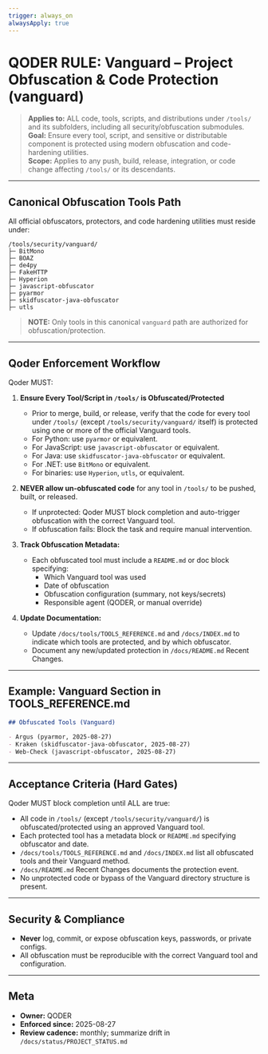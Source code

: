 ```yaml
---
trigger: always_on
alwaysApply: true
---
```


# QODER RULE: Vanguard – Project Obfuscation & Code Protection (vanguard)

> **Applies to:** ALL code, tools, scripts, and distributions under `/tools/` and its subfolders, including all security/obfuscation submodules.  
> **Goal:** Ensure every tool, script, and sensitive or distributable component is protected using modern obfuscation and code-hardening utilities.  
> **Scope:** Applies to any push, build, release, integration, or code change affecting `/tools/` or its descendants.

---

## Canonical Obfuscation Tools Path

All official obfuscators, protectors, and code hardening utilities must reside under:

```
/tools/security/vanguard/
├─ BitMono
├─ BOAZ
├─ de4py
├─ FakeHTTP
├─ Hyperion
├─ javascript-obfuscator
├─ pyarmor
├─ skidfuscator-java-obfuscator
├─ utls
```
> **NOTE:** Only tools in this canonical `vanguard` path are authorized for obfuscation/protection.

---

## Qoder Enforcement Workflow

Qoder MUST:

1. **Ensure Every Tool/Script in `/tools/` is Obfuscated/Protected**  
   - Prior to merge, build, or release, verify that the code for every tool under `/tools/` (except `/tools/security/vanguard/` itself) is protected using one or more of the official Vanguard tools.
   - For Python: use `pyarmor` or equivalent.
   - For JavaScript: use `javascript-obfuscator` or equivalent.
   - For Java: use `skidfuscator-java-obfuscator` or equivalent.
   - For .NET: use `BitMono` or equivalent.
   - For binaries: use `Hyperion`, `utls`, or equivalent.

2. **NEVER allow un-obfuscated code** for any tool in `/tools/` to be pushed, built, or released.
   - If unprotected: Qoder MUST block completion and auto-trigger obfuscation with the correct Vanguard tool.
   - If obfuscation fails: Block the task and require manual intervention.

3. **Track Obfuscation Metadata:**  
   - Each obfuscated tool must include a `README.md` or doc block specifying:
     - Which Vanguard tool was used
     - Date of obfuscation
     - Obfuscation configuration (summary, not keys/secrets)
     - Responsible agent (QODER, or manual override)

4. **Update Documentation:**  
   - Update `/docs/tools/TOOLS_REFERENCE.md` and `/docs/INDEX.md` to indicate which tools are protected, and by which obfuscator.
   - Document any new/updated protection in `/docs/README.md` Recent Changes.

---

## Example: Vanguard Section in TOOLS_REFERENCE.md

```markdown
## Obfuscated Tools (Vanguard)

- Argus (pyarmor, 2025-08-27)
- Kraken (skidfuscator-java-obfuscator, 2025-08-27)
- Web-Check (javascript-obfuscator, 2025-08-27)
```

---

## Acceptance Criteria (Hard Gates)

Qoder MUST block completion until ALL are true:

- All code in `/tools/` (except `/tools/security/vanguard/`) is obfuscated/protected using an approved Vanguard tool.
- Each protected tool has a metadata block or `README.md` specifying obfuscator and date.
- `/docs/tools/TOOLS_REFERENCE.md` and `/docs/INDEX.md` list all obfuscated tools and their Vanguard method.
- `/docs/README.md` Recent Changes documents the protection event.
- No unprotected code or bypass of the Vanguard directory structure is present.

---

## Security & Compliance

- **Never** log, commit, or expose obfuscation keys, passwords, or private configs.
- All obfuscation must be reproducible with the correct Vanguard tool and configuration.

---

## Meta

- **Owner:** QODER
- **Enforced since:** 2025-08-27
- **Review cadence:** monthly; summarize drift in `/docs/status/PROJECT_STATUS.md`
